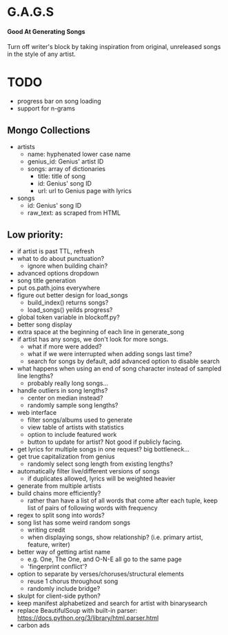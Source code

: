 # G.A.G.S
#### Good At Generating Songs
Turn off writer's block by taking inspiration from original, unreleased songs in the style of any artist.

# TODO
- progress bar on song loading
- support for n-grams

## Mongo Collections
- artists
    - name: hyphenated lower case name
    - genius_id: Genius' artist ID
    - songs: array of dictionaries
        - title: title of song
        - id: Genius' song ID
        - url: url to Genius page with lyrics
- songs
    - id: Genius' song ID
    - raw_text: as scraped from HTML

## Low priority:
- if artist is past TTL, refresh
- what to do about punctuation?
    - ignore when building chain?
- advanced options dropdown
- song title generation
- put os.path.joins everywhere
- figure out better design for load_songs
    - build_index() returns songs?
    - load_songs() yeilds progress?
- global token variable in blockoff.py?
- better song display
- extra space at the beginning of each line in generate_song
- if artist has any songs, we don't look for more songs. 
    - what if more were added?
    - what if we were interrupted when adding songs last time?
    - search for songs by default, add advanced option to disable search
- what happens when using an end of song character instead of sampled line lengths?
    - probably really long songs...
- handle outliers in song lengths?
    - center on median instead?
    - randomly sample song lengths?
- web interface
    - filter songs/albums used to generate
    - view table of artists with statistics
    - option to include featured work
    - button to update for artist? Not good if publicly facing.
- get lyrics for multiple songs in one request? big bottleneck...
- get true capitalization from genius
    - randomly select song length from existing lengths?
- automatically filter live/different versions of songs
    - if duplicates allowed, lyrics will be weighted heavier
- generate from multiple artists
- build chains more efficiently? 
    - rather than have a list of all words that come after each tuple, 
      keep list of pairs of following words with frequency
- regex to split song into words?
- song list has some weird random songs
    - writing credit
    - when displaying songs, show relationship? (i.e. primary artist, feature, writer)
- better way of getting artist name
    - e.g. One, The One, and O-N-E all go to the same page
    - 'fingerprint conflict'?
- option to separate by verses/choruses/structural elements
    - reuse 1 chorus throughout song
    - randomly include bridge?
- skulpt for client-side python?
- keep manifest alphabetized and search for artist with binarysearch
- replace BeautifulSoup with built-in parser: https://docs.python.org/3/library/html.parser.html
- carbon ads
